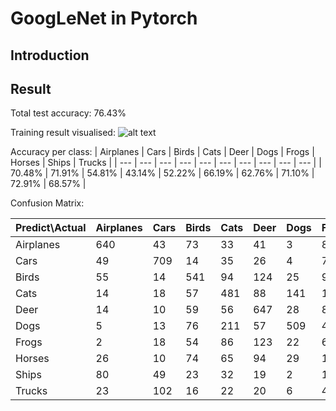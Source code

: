 # GoogLeNet in Pytorch

## Introduction

## Result

Total test accuracy: 76.43%

Training result visualised:
![alt text](https://github.com/jason2468087/Pytorch-Inception/blob/main/img/Inception%20Result.png?raw=true)

Accuracy per class:
| Airplanes | Cars | Birds | Cats | Deer | Dogs | Frogs | Horses | Ships | Trucks |
| --- | --- | --- | --- | --- | --- | --- | --- | --- | --- |
| 70.48% | 71.91% | 54.81% | 43.14% | 52.22% | 66.19% | 62.76% | 71.10% | 72.91% | 68.57% |

Confusion Matrix:

| Predict\Actual | Airplanes | Cars | Birds | Cats | Deer | Dogs | Frogs | Horses | Ships | Trucks |
| --- | --- | --- | --- | --- | --- | --- | --- | --- | --- | --- |
| Airplanes | 640 | 43 | 73 | 33 | 41 | 3 | 8 | 19 | 98 | 42 |
| Cars | 49 | 709 | 14 | 35 | 26 | 4 | 7 | 7 | 47 | 102 |
| Birds | 55 | 14 | 541 | 94 | 124 | 25 | 95 | 26 | 16 | 10 |
| Cats | 14 | 18 | 57 | 481 | 88 | 141 | 123 | 31 | 19 | 28 |
| Deer | 14 | 10 | 59 | 56 | 647 | 28 | 84 | 80 | 12 | 10 |
| Dogs | 5 | 13 | 76 | 211 | 57 | 509 | 48 | 56 | 6 | 19 |
| Frogs | 2 | 18 | 54 | 86 | 123 | 22 | 664 | 6 | 9 | 16 |
| Horses | 26 | 10 | 74 | 65 | 94 | 29 | 15 | 625 | 8 | 54 |
| Ships | 80 | 49 | 23 | 32 | 19 | 2 | 10 | 8 | 724 | 53 |
| Trucks | 23 | 102 | 16 | 22 | 20 | 6 | 4 | 21 | 54 | 732 |
